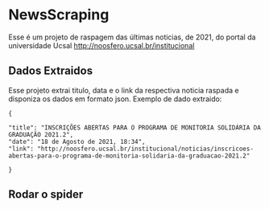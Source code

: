 # NewsScraping 

Esse é um projeto de raspagem das últimas noticias, de 2021, do portal da universidade Ucsal http://noosfero.ucsal.br/institucional


## Dados Extraidos 

Esse projeto extrai titulo, data e o link da respectiva noticia raspada e disponiza os dados em formato json.
Exemplo de dado extraido:

    {
    
    "title": "INSCRIÇÕES ABERTAS PARA O PROGRAMA DE MONITORIA SOLIDÁRIA DA GRADUAÇÃO 2021.2",
    "date": "18 de Agosto de 2021, 18:34",
    "link": "http://noosfero.ucsal.br/institucional/noticias/inscricoes-abertas-para-o-programa-de-monitoria-solidaria-da-graduacao-2021.2"
    
    }


 ## Rodar o spider
